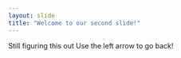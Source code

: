 ```yaml
---
layout: slide
title: "Welcome to our second slide!"
---
```

Still figuring this out
Use the left arrow to go back!

